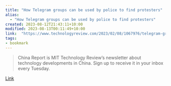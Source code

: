 ```yaml
---
title: "How Telegram groups can be used by police to find protesters"
alias:
  - "How Telegram groups can be used by police to find protesters"
created: 2023-08-12T21:43:11+10:00
modified: 2023-08-13T00:11:49+10:00
link:  "https://www.technologyreview.com/2023/02/08/1067976/telegram-groups-police-china-protesters/"
tags:
- bookmark
---
```


> China Report is MIT Technology Review’s newsletter about technology developments in China. Sign up to receive it in your inbox every Tuesday.

[Link](https://www.technologyreview.com/2023/02/08/1067976/telegram-groups-police-china-protesters/)